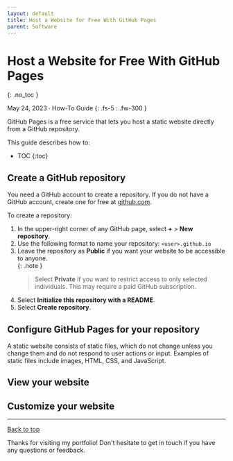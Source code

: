 ```yaml
---
layout: default
title: Host a Website for Free With GitHub Pages
parent: Software
---
```


# Host a Website for Free With GitHub Pages
{: .no_toc }

May 24, 2023 ∙ How-To Guide
{: .fs-5 : .fw-300 }

GitHub Pages is a free service that lets you host a static website directly from a GitHub repository.

This guide describes how to:

- TOC
{:toc}

## Create a GitHub repository

You need a GitHub account to create a repository. If you do not have a GitHub account, create one for free at [github.com](https://github.com).

To create a repository:

1.  In the upper-right corner of any GitHub page, select **+** > **New repository**.
2.  Use the following format to name your repository: `<user>.github.io`
3.  Leave the repository as **Public** if you want your website to be accessible to anyone.  
    {: .note }
    > Select **Private** if you want to restrict access to only selected individuals. This may require a paid GitHub subscription.
4.  Select **Initialize this repository with a README**.
5.  Select **Create repository**.

## Configure GitHub Pages for your repository

A static website consists of static files, which do not change unless you change them and do not respond to user actions or input. Examples of static files include images, HTML, CSS, and JavaScript.

## View your website

## Customize your website

---

[Back to top](#top)

Thanks for visiting my portfolio! Don't hesitate to get in touch if you have any questions or feedback.

